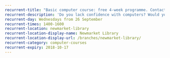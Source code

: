 ```yaml
---
recurrent-title: "Basic computer course: free 4-week programme. Contact the library to book or join the waiting list for the spring course."
recurrent-description: 'Do you lack confidence with computers? Would you like to learn how to use one? Join us for this free course, led by a qualified tutor, in association with West Suffolk College and funded by the <a href="/extra/">Suffolk Libraries Extra</a> scheme. Refreshments provided.'
recurrent-day: Wednesdays from 26 September
recurrent-times: 1400-1600
recurrent-location: newmarket-library
recurrent-location-display-name: Newmarket Library
recurrent-location-display-url: /branches/newmarket-library/
recurrent-category: computer-courses
recurrent-expiry: 2018-10-17
---
```

